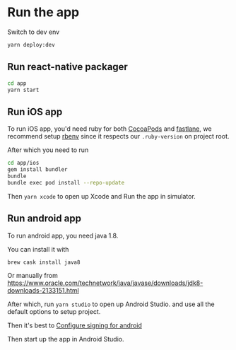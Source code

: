 # Run the app

Switch to dev env

```bash
yarn deploy:dev
```

## Run react-native packager

```bash
cd app
yarn start
```

## Run iOS app

To run iOS app, you'd need ruby for both [CocoaPods](https://cocoapods.org/) and [fastlane](https://fastlane.tools/),
we recommend setup [rbenv](https://github.com/rbenv/rbenv) since it respects our `.ruby-version` on project root.

After which you need to run

```bash
cd app/ios
gem install bundler
bundle
bundle exec pod install --repo-update
```

Then `yarn xcode` to open up Xcode and Run the app in simulator.

## Run android app

To run android app, you need java 1.8.

You can install it with

```bash
brew cask install java8
```

Or manually from https://www.oracle.com/technetwork/java/javase/downloads/jdk8-downloads-2133151.html

After which, run `yarn studio` to open up Android Studio. and use all the default options to setup project.

Then it's best to [Configure signing for android](internal-distribution.md#android-signing)

Then start up the app in Android Studio.
